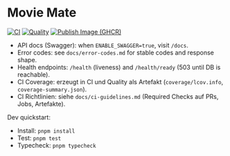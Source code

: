 # Movie Mate

[![CI](https://github.com/torstenmaas/movie-mate/actions/workflows/ci.yml/badge.svg?branch=main)](https://github.com/torstenmaas/movie-mate/actions/workflows/ci.yml)
[![Quality](https://github.com/torstenmaas/movie-mate/actions/workflows/quality.yml/badge.svg)](https://github.com/torstenmaas/movie-mate/actions/workflows/quality.yml)
[![Publish Image (GHCR)](https://github.com/torstenmaas/movie-mate/actions/workflows/publish-image.yml/badge.svg)](https://github.com/torstenmaas/movie-mate/actions/workflows/publish-image.yml)

- API docs (Swagger): when `ENABLE_SWAGGER=true`, visit `/docs`.
- Error codes: see `docs/error-codes.md` for stable codes and response shape.
- Health endpoints: `/health` (liveness) and `/health/ready` (503 until DB is reachable).
- CI Coverage: erzeugt in CI und Quality als Artefakt (`coverage/lcov.info`, `coverage-summary.json`).
- CI Richtlinien: siehe `docs/ci-guidelines.md` (Required Checks auf PRs, Jobs, Artefakte).

Dev quickstart:

- Install: `pnpm install`
- Test: `pnpm test`
- Typecheck: `pnpm typecheck`
